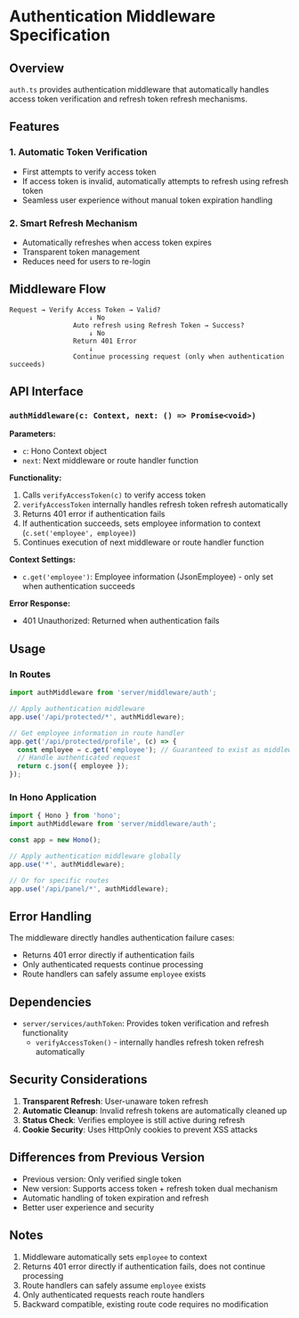 # Authentication Middleware Specification

## Overview
`auth.ts` provides authentication middleware that automatically handles access token verification and refresh token refresh mechanisms.

## Features

### 1. Automatic Token Verification
- First attempts to verify access token
- If access token is invalid, automatically attempts to refresh using refresh token
- Seamless user experience without manual token expiration handling

### 2. Smart Refresh Mechanism
- Automatically refreshes when access token expires
- Transparent token management
- Reduces need for users to re-login

## Middleware Flow

```
Request → Verify Access Token → Valid?
                    ↓ No
                Auto refresh using Refresh Token → Success?
                    ↓ No
                Return 401 Error
                    ↓
                Continue processing request (only when authentication succeeds)
```

## API Interface

### `authMiddleware(c: Context, next: () => Promise<void>)`

**Parameters:**
- `c`: Hono Context object
- `next`: Next middleware or route handler function

**Functionality:**
1. Calls `verifyAccessToken(c)` to verify access token
2. `verifyAccessToken` internally handles refresh token refresh automatically
3. Returns 401 error if authentication fails
4. If authentication succeeds, sets employee information to context (`c.set('employee', employee)`)
5. Continues execution of next middleware or route handler function

**Context Settings:**
- `c.get('employee')`: Employee information (JsonEmployee) - only set when authentication succeeds

**Error Response:**
- 401 Unauthorized: Returned when authentication fails

## Usage

### In Routes
```typescript
import authMiddleware from 'server/middleware/auth';

// Apply authentication middleware
app.use('/api/protected/*', authMiddleware);

// Get employee information in route handler
app.get('/api/protected/profile', (c) => {
  const employee = c.get('employee'); // Guaranteed to exist as middleware has verified
  // Handle authenticated request
  return c.json({ employee });
});
```

### In Hono Application
```typescript
import { Hono } from 'hono';
import authMiddleware from 'server/middleware/auth';

const app = new Hono();

// Apply authentication middleware globally
app.use('*', authMiddleware);

// Or for specific routes
app.use('/api/panel/*', authMiddleware);
```

## Error Handling

The middleware directly handles authentication failure cases:
- Returns 401 error directly if authentication fails
- Only authenticated requests continue processing
- Route handlers can safely assume `employee` exists

## Dependencies

- `server/services/authToken`: Provides token verification and refresh functionality
  - `verifyAccessToken()` - internally handles refresh token refresh automatically

## Security Considerations

1. **Transparent Refresh**: User-unaware token refresh
2. **Automatic Cleanup**: Invalid refresh tokens are automatically cleaned up
3. **Status Check**: Verifies employee is still active during refresh
4. **Cookie Security**: Uses HttpOnly cookies to prevent XSS attacks

## Differences from Previous Version

- Previous version: Only verified single token
- New version: Supports access token + refresh token dual mechanism
- Automatic handling of token expiration and refresh
- Better user experience and security

## Notes

1. Middleware automatically sets `employee` to context
2. Returns 401 error directly if authentication fails, does not continue processing
3. Route handlers can safely assume `employee` exists
4. Only authenticated requests reach route handlers
5. Backward compatible, existing route code requires no modification
